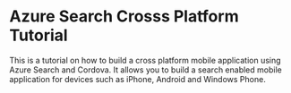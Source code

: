 # Azure Search Crosss Platform Tutorial

This is a tutorial on how to build a cross platform mobile application using Azure Search and Cordova.  It allows you to build a search enabled mobile application for devices such as iPhone, Android and Windows Phone.
